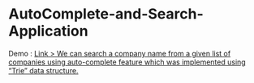 # AutoComplete-and-Search-Application
Demo : <a href="https://sandeep-nitharwal-3905.github.io/Auto-Complete-and-Search-Application/"> Link >
 We can search a company name from a given list of companies using auto-complete feature which  was implemented using “Trie” data structure. 
